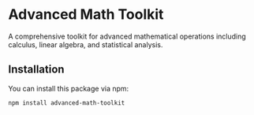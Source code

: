 # Advanced Math Toolkit

A comprehensive toolkit for advanced mathematical operations including calculus, linear algebra, and statistical analysis.

## Installation

You can install this package via npm:

```bash
npm install advanced-math-toolkit